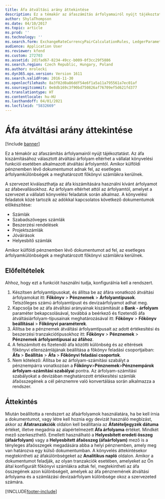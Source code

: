 ```yaml
---
title: Áfa átváltási arány áttekintése
description: Ez a témakör az áfaszámítás árfolyamairól nyújt tájékoztatást. Az áfa kiszámításához választott átváltási árfolyam eltérhet a vállalat könyvelési funkciói esetében alkalmazott átváltási árfolyamtól. Amikor külföldi pénznemben lévő dokumentumot adnak fel, az esetleges árfolyamkülönbségek a meghatározott főkönyvi számlákra kerülnek.
author: ShylaThompson
ms.date: 04/10/2017
ms.topic: article
ms.prod: ''
ms.technology: ''
ms.search.form: ExchangeRateCurrencyPairCalculationRules, LedgerParameters, SalesTaxExchangeRateType, TaxTmpWorkTrans
audience: Application User
ms.reviewer: kfend
ms.custom: 272703
ms.assetid: 2d1fad67-8234-49cc-b009-0f3cc29f5886
ms.search.region: Czech Republic, Hungary, Poland
ms.author: mrolecki
ms.dyn365.ops.version: Version 1611
ms.search.validFrom: 2016-11-30
ms.openlocfilehash: 8a3f02d0a86ddf54e6f1a5a11a795561a7ec01af
ms.sourcegitcommit: 0e8db169c3f90bd750826af76709ef5d621fd377
ms.translationtype: HT
ms.contentlocale: hu-HU
ms.lasthandoff: 04/01/2021
ms.locfileid: "5832669"
---
```

# <a name="vat-exchange-rate-overview"></a>Áfa átváltási arány áttekintése

[!include [banner](../includes/banner.md)]

Ez a témakör az áfaszámítás árfolyamairól nyújt tájékoztatást. Az áfa kiszámításához választott átváltási árfolyam eltérhet a vállalat könyvelési funkciói esetében alkalmazott átváltási árfolyamtól. Amikor külföldi pénznemben lévő dokumentumot adnak fel, az esetleges árfolyamkülönbségek a meghatározott főkönyvi számlákra kerülnek.

A szervezet kiválaszthatja az áfa kiszámítására használni kívánt árfolyamot az áfabevallásokhoz. Az árfolyam eltérhet attól az árfolyamtól, amelyet a szervezet a vállalati könyvelési feladatok során alkalmaz. A könyvelési feladatok közé tartozik az adókkal kapcsolatos következő dokumentumok előkészítése:

-   Számlák
-   Szabadszöveges számlák
-   Beszerzési rendelések
-   Projektszámlák
-   Jóváírások
-   Helyesbítő számlák

Amikor külföldi pénznemben lévő dokumentumot ad fel, az esetleges árfolyamkülönbségek a meghatározott főkönyvi számlákra kerülnek.

## <a name="prerequisites"></a>Előfeltételek

Ahhoz, hogy ezt a funkciót használni tudja, konfigurálnia kell a rendszert.

1.  Készítsen árfolyamtípusokat, és állítsa be az áfára vonatkozó átváltási árfolyamokat itt: **Főkönyv** &gt; **Pénznemek** &gt; **Árfolyamtípusok**. Tetszőleges számú árfolyamtípust és devizaárfolyamot adhat meg.
2.  Kapcsolja be az áfa átváltási arányainak kiszámítását a **Bank - árfolyam** paraméter bekapcsolásával, továbbá a beérkező és fizetendő áfa átváltásiárfolyam-típusainak meghatározásával itt: **Főkönyv** &gt; **Főkönyv beállításai** &gt; **Főkönyvi paraméterek**.
3.  Állítsa be a pénznemek átváltási árfolyamtípusait az adott értékesítési és beszerzési tranzakciótípusokhoz itt: **Főkönyv** &gt; **Pénznemek** &gt; **Pénznemek árfolyamtípusai az áfához**.
4.  A felszámított és fizetendő áfa közötti különbség és az eltérések főkönyvi ellenszámlájának beállítása a főkönyv feladási csoportjaiban: **Áfa** &gt; **Beállítás** &gt; **Áfa** &gt; **Főkönyvi feladási csoportok**.
5.  Nem kötelező: Állítsa be az árfolyam-számítási szabályt a pénznempárra vonatkozóan a **Főkönyv**&gt;**Pénznemek**&gt;**Pénznempárok árfolyam-számítási szabályai** pontra. Az árfolyam-számítási szabályokat a devizában meghatározott értékesítési számlák áfaösszegének a cél pénznemre való konvertálása során alkalmazza a rendszer.

## <a name="overview"></a>Áttekintés

Miután beállította a rendszert az áfaárfolyamok használatára, ha be kell írnia a dokumentumot, vagy létre kell hoznia egy devizát használó megbízást, akkor az **Áfatranzakciók** oldalon kell beállítania az **Áfatételjegyzék dátuma** értéket, illetve megadnia az alapértelmezett **Áfa árfolyama** értéket. Mindkét mező szerkeszthető. Emellett használható a **Helyesbített eredeti összeg (áfaárfolyam)** vagy a **Helyesbített áfaösszeg (áfaárfolyam)** mező is a tényleges áfaösszegek megadására abba a helyi pénznemben, amely meg van határozva egy külső dokumentumban. A könyvelés áttekintésekor megtekintheti az áfakülönbségeket az **Analitikus napló** oldalon. Amikor a dokumentumot feladják, az olyan tranzakciók esetében, amelyeket az Ön által konfigurált főkönyvi számlákra adtak fel, megtekintheti az áfa összegének azon különbségeit, amelyek az áfa pénznemének átváltási árfolyama és a számlázási devizaárfolyam különbsége okoz a szervezeted számára.






[!INCLUDE[footer-include](../../includes/footer-banner.md)]